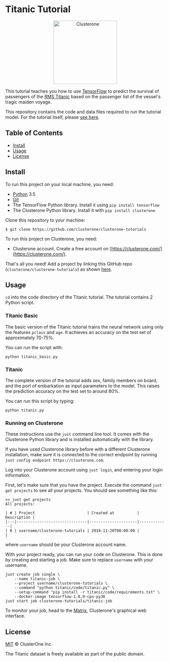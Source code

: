 # Titanic Tutorial

<p align="center">
<img src="../co_logo.png" alt="Clusterone" width="200">
</p>

This tutorial teaches you how to use [TensorFlow](https://tensorflow.org) to predict the survival of passengers of the [RMS Titanic](https://en.wikipedia.org/wiki/RMS_Titanic) based on the passenger list of the vessel's tragic maiden voyage.

This repository contains the code and data files required to run the tutorial model. For the tutorial itself, please [see here](https://clusterone.com/tutorials/tensorflow-titanics).

## Table of Contents

- [Install](#install)
- [Usage](#usage)
- [License](#license)

## Install

To run this project on your local machine, you need:

- [Python](https://python.org/) 3.5
- [Git](https://git-scm.com/)
- The TensorFlow Python library. Install it using `pip install tensorflow`
- The Clusterone Python library. Install it with `pip install clusterone`

Clone this repository to your machine:
```shell
$ git clone https://github.com/clusterone/clusterone-tutorials
```

To run this project on Clusterone, you need:
- Clusterone account. Create a free account on [https://clusterone.com/](https://clusterone.com/).

That's all you need! Add a project by linking this GitHub repo (`clusterone/clusterone-tutorials`) as shown [here](https://docs.clusterone.com/documentation/projects-on-clusterone/github-projects#create-a-project-using-existing-github-repository).

## Usage

`cd` into the code directory of the Titanic tutorial. The tutorial contains 2 Python script.

### Titanic Basic

The basic version of the Titanic tutorial trains the neural network using only the features `pclass` and `age`. It achieves an accuracy on the test set of approximately 70-75%.

You can run the script with:

```shell
python titanic_basic.py
```

### Titanic

The complete version of the tutorial adds sex, family members on board, and the port of embarkation as input parameters to the model. This raises the prediction accuracy on the test set to around 80%.

You can run this script by typing:

```shell
python titanic.py
```

### Running on Clusterone

These instructions use the `just` command line tool. It comes with the Clusterone Python library and is installed automatically with the library.

If you have used Clusterone library before with a different Clusterone installation, make sure it is connected to the correct endpoint by running `just config endpoint https://clusterone.com`.

Log into your Clusterone account using `just login`, and entering your login information.

First, let's make sure that you have the project. Execute the command `just get projects` to see all your projects. You should see something like this:
```shell
>> just get projects
All projects:

| # | Project                       | Created at          | Description |
|---|-------------------------------|---------------------|-------------|
| 0 | username/clusterone-tutorials | 2018-11-20T00:00:00 |             |
```
where `username` should be your Clusterone account name.

With your project ready, you can run your code on Clusterone. This is done by creating and starting a job. Make sure to replace `username` with your username.

```shell
just create job single \
    --name titanic-job \
    --project username/clusterone-tutorials \
    --command "python titanic/code/titanic.py" \
    --setup-command "pip install -r titanic/code/requirements.txt" \
    --docker-image tensorflow-1.8.0-cpu-py36
just start job clusterone-tutorials/titanic-job
```

To monitor your job, head to the [Matrix](https://clusterone.com/matrix), Clusterone's graphical web interface.

## License

[MIT](LICENSE) © ClusterOne Inc.

The Titanic dataset is freely available as part of the public domain.
